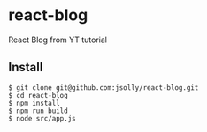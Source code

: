 # react-blog
React Blog from YT tutorial


## Install
```shell
$ git clone git@github.com:jsolly/react-blog.git
$ cd react-blog
$ npm install
$ npm run build
$ node src/app.js
```
